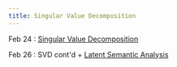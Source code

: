 ```yaml
---
title: Singular Value Decomposition
---
```


Feb 24 
: [Singular Value Decomposition]()

Feb 26
: SVD cont'd + [Latent Semantic Analysis]() 
